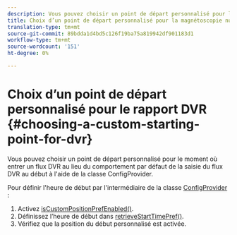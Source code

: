 ```yaml
---
description: Vous pouvez choisir un point de départ personnalisé pour le moment où entrer un flux DVR au lieu du comportement par défaut de la saisie du flux DVR au début à l'aide de la classe ConfigProvider.
title: Choix d’un point de départ personnalisé pour la magnétoscopie numérique
translation-type: tm+mt
source-git-commit: 89bdda1d4bd5c126f19ba75a819942df901183d1
workflow-type: tm+mt
source-wordcount: '151'
ht-degree: 0%

---
```



# Choix d’un point de départ personnalisé pour le rapport DVR {#choosing-a-custom-starting-point-for-dvr}

Vous pouvez choisir un point de départ personnalisé pour le moment où entrer un flux DVR au lieu du comportement par défaut de la saisie du flux DVR au début à l&#39;aide de la classe ConfigProvider.

Pour définir l&#39;heure de début par l&#39;intermédiaire de la classe [ConfigProvider](https://help.adobe.com/en_US/primetime/api/reference_implementation/android/javadoc/com/adobe/primetime/reference/config/ConfigProvider.html) :

1. Activez [isCustomPositionPrefEnabled()](https://help.adobe.com/en_US/primetime/api/reference_implementation/android/javadoc/com/adobe/primetime/reference/config/ConfigProvider.html#isCustomPositionPrefEnabled()).
1. Définissez l’heure de début dans [retrieveStartTimePref()](https://help.adobe.com/en_US/primetime/api/reference_implementation/android/javadoc/com/adobe/primetime/reference/config/IPlaybackConfig.html#iretrieveStartTimePref()).
1. Vérifiez que la position du début personnalisé est activée.
